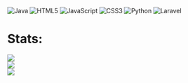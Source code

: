 ![Java](https://img.shields.io/badge/java-%23ED8B00.svg?style=for-the-badge&logo=openjdk&logoColor=white) ![HTML5](https://img.shields.io/badge/html5-%23E34F26.svg?style=for-the-badge&logo=html5&logoColor=white) ![JavaScript](https://img.shields.io/badge/javascript-%23323330.svg?style=for-the-badge&logo=javascript&logoColor=%23F7DF1E) ![CSS3](https://img.shields.io/badge/css3-%231572B6.svg?style=for-the-badge&logo=css3&logoColor=white) ![Python](https://img.shields.io/badge/python-3670A0?style=for-the-badge&logo=python&logoColor=ffdd54) ![Laravel](https://img.shields.io/badge/laravel-%23FF2D20.svg?style=for-the-badge&logo=laravel&logoColor=white)

# Stats:
![](https://github-readme-stats.vercel.app/api?username=jestro&theme=dark&hide_border=false&include_all_commits=false&count_private=false)<br/>
![](https://github-readme-streak-stats.herokuapp.com/?user=jestro&theme=dark&hide_border=false)<br/>
![](https://github-readme-stats.vercel.app/api/top-langs/?username=jestro&theme=dark&hide_border=false&include_all_commits=false&count_private=false&layout=compact)
